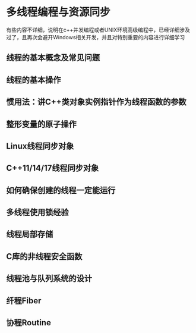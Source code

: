 # 多线程编程与资源同步

有些内容不详细，说明在c++并发编程或者UNIX环境高级编程中，已经详细涉及过了，且再次会避开Windows相关开发，并且对特别重要的内容进行详细学习

## 线程的基本概念及常见问题

## 线程的基本操作

## 惯用法：讲C++类对象实例指针作为线程函数的参数

## 整形变量的原子操作

## Linux线程同步对象

## C++11/14/17线程同步对象

## 如何确保创建的线程一定能运行

## 多线程使用锁经验

## 线程局部存储

## C库的非线程安全函数

## 线程池与队列系统的设计

## 纤程Fiber

## 协程Routine
